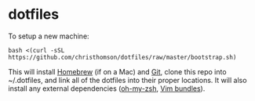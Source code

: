 # dotfiles

To setup a new machine:
```
bash <(curl -sSL https://github.com/christhomson/dotfiles/raw/master/bootstrap.sh)
```

This will install [Homebrew](http://brew.sh) (if on a Mac) and [Git](http://git-scm.com), clone this repo into ~/.dotfiles, and link all of the dotfiles into their proper locations. It will also install any external dependencies ([oh-my-zsh](https://github.com/robbyrussell/oh-my-zsh), [Vim bundles](https://github.com/gmarik/vundle)).
